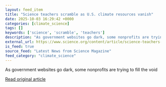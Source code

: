 ```yaml
---
layout: feed_item
title: "Science teachers scramble as U.S. climate resources vanish"
date: 2025-10-03 16:29:42 +0000
categories: [climate_science]
tags: []
keywords: ['science', 'scramble', 'teachers']
description: "As government websites go dark, some nonprofits are trying to fill the void"
external_url: https://www.science.org/content/article/science-teachers-scramble-u-s-climate-resources-vanish
is_feed: true
source_feed: "Latest News from Science Magazine"
feed_category: "climate_science"
---
```


As government websites go dark, some nonprofits are trying to fill the void

[Read original article](https://www.science.org/content/article/science-teachers-scramble-u-s-climate-resources-vanish)
